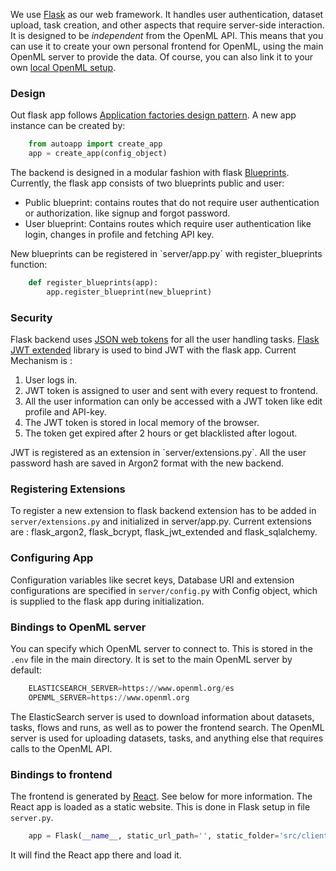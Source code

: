 We use [Flask](http://flask.pocoo.org/) as our web framework. It handles user
authentication, dataset upload, task creation, and other aspects that require
server-side interaction. It is designed to be _independent_ from the OpenML API.
This means that you can use it to create your own personal frontend for OpenML,
using the main OpenML server to provide the data. Of course, you can also link
it to your own [local OpenML setup](Local-Installation).

### Design
Out flask app follows [Application factories design pattern](https://flask.palletsprojects.com/en/1.1.x/patterns/appfactories/).
A new app instance can be created by:
``` python
    from autoapp import create_app
    app = create_app(config_object)
```

The backend is designed in a modular fashion with flask [Blueprints](https://flask.palletsprojects.com/en/1.0.x/blueprints/). Currently,
the flask app consists of two blueprints public and user:
<ul><li>Public blueprint: contains routes that do not require user authentication or authorization. like signup and forgot password.</li>
<li>User blueprint: Contains routes which require user authentication like login, changes in profile and fetching API key.</li></ul>

<p>New blueprints can be registered in `server/app.py` with register_blueprints function:</p>

``` python
    def register_blueprints(app):
        app.register_blueprint(new_blueprint)
```


### Security
Flask backend uses [JSON web tokens](https://jwt.io/) for all the user handling tasks. [Flask JWT extended](https://flask-jwt-extended.readthedocs.io/en/stable/) library is used to bind JWT with the flask app.
Current Mechanism is :
<ol>
<li> User logs in.</li>
<li> JWT token is assigned to user and sent with every request to frontend.</li>
<li> All the user information can only be accessed with a JWT token like edit profile and API-key.</li>
<li> The JWT token is stored in local memory of the browser.</li>
<li> The token get expired after 2 hours or get blacklisted after logout.</li>
</ol>
<p>JWT is registered as an extension in `server/extensions.py`.
All the user password hash are saved in Argon2 format with the new backend.</p>

### Registering Extensions
To register a new extension to flask backend extension has to be added in `server/extensions.py` and initialized in server/app.py.
Current extensions are : flask_argon2, flask_bcrypt, flask_jwt_extended and flask_sqlalchemy.

### Configuring App
Configuration variables like secret keys, Database URI and extension configurations are specified in 
`server/config.py` with Config object, which is supplied to the flask app during initialization.
 
### Bindings to OpenML server
You can specify which OpenML server to connect to.
This is stored in the `.env` file in the main directory. It is set to the main OpenML server by default:

``` python
    ELASTICSEARCH_SERVER=https://www.openml.org/es
    OPENML_SERVER=https://www.openml.org
```

The ElasticSearch server is used to download information about datasets, tasks, flows and runs, as well as to power the frontend search. The OpenML server is used for uploading datasets, tasks, and anything else that requires calls to the OpenML API.

### Bindings to frontend
The frontend is generated by [React](https://reactjs.org/). See below for more information. The React app is loaded as a static website. This is done in Flask setup in file `server.py`.

``` python
    app = Flask(__name__, static_url_path='', static_folder='src/client/app/build')
```

It will find the React app there and load it.

